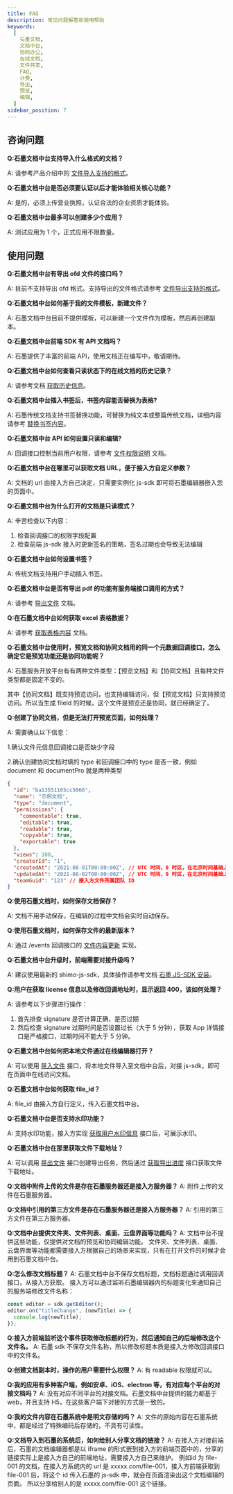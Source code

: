 ```yaml
---
title: FAQ
description: 常见问题解答和使用帮助
keywords:
  [
    石墨文档,
    文档中台,
    协同办公,
    在线文档,
    文件共享,
    FAQ,
    计费,
    导出,
    预览,
    编辑,
  ]
sidebar_position: 7
---
```


## 咨询问题

**Q:石墨文档中台支持导入什么格式的文档？**

A: 请参考产品介绍中的 [文件导入支持的格式](./01overview.md)。

**Q:石墨文档中台是否必须要认证以后才能体验相关核心功能？**

A: 是的，必须上传营业执照，认证合法的企业资质才能体验。

**Q:石墨文档中台最多可以创建多少个应用？**

A: 测试应用为 1 个，正式应用不限数量。

## 使用问题

**Q:石墨文档中台有导出 ofd 文件的接口吗？**

A: 目前不支持导出 ofd 格式。支持导出的文件格式请参考 [文件导出支持的格式](./01overview.md)。

**Q:石墨文档中台如何基于我的文件模板，新建文件？**

A: 石墨文档中台目前不提供模板，可以新建一个文件作为模板，然后再创建副本。

**Q:石墨文档中台前端 SDK 有 API 文档吗？**

A: 石墨提供了丰富的前端 API，使用文档正在编写中，敬请期待。

**Q:石墨文档中台如何查看只读状态下的在线文档的历史记录？**

A: 请参考文档 [获取历史信息](./06API-document/interface-description/collaborative-editing.md#doc-sidebar-info)。

**Q:石墨文档中台插入书签后，书签内容能否替换为表格?**

A: 石墨传统文档支持书签替换功能，可替换为纯文本或整篇传统文档，详细内容请参考 [替换书签内容](./06API-document/interface-description/collaborative-editing.md#replace-bookmark)。

**Q:石墨文档中台 API 如何设置只读和编辑?**

A: 回调接口控制当前用户权限，请参考 [文件权限说明](./04service-callback/file-information.md#file-permission) 文档。

**Q:石墨文档中台在哪里可以获取文档 URL，便于接入方自定义参数？**

A: 文档的 url 由接入方自己决定，只需要实例化 js-sdk 即可将石墨编辑器嵌入您的页面中。

**Q:石墨文档中台为什么打开的文档是只读模式？**

A: 辛苦检查以下内容：

1. 检查回调接口的权限字段配置
2. 检查前端 js-sdk 接入时更新签名的策略，签名过期也会导致无法编辑

**Q:石墨文档中台如何设置书签？**

A: 传统文档支持用户手动插入书签。

**Q:石墨文档中台是否有导出 pdf 的功能有服务端接口调用的方式？**

A: 请参考 [导出文件](./06API-document/interface-description/file-operation.md#export-v1) 文档。

**Q:在石墨文档中台如何获取 excel 表格数据？**

A: 请参考 [获取表格内容](./06API-document/interface-description/collaborative-editing.md#get-table-content) 文档。

**Q:石墨文档中台使用时，预览文档和协同文档用的同一个元数据回调接口，怎么确定它是预览功能还是协同功能呢？**

A: 石墨服务开放平台有有两种文件类型：【预览文档】和【协同文档】且每种文件类型都是固定不变的。

其中【协同文档】既支持预览访问，也支持编辑访问，但【预览文档】只支持预览访问。所以当生成 fileId 的时候，这个文件是预览还是协同，就已经确定了。

**Q:创建了协同文档，但是无法打开预览页面，如何处理？**

A: 需要确认以下信息：

1.确认文件元信息回调接口是否缺少字段

2.确认创建协同文档时填的 type 和回调接口中的 type 是否一致，例如 document 和 documentPro 就是两种类型

```json
{
  "id": "ba13551165cc5066",
  "name": "示例文档",
  "type": "document",
  "permissions": {
    "commentable": true,
    "editable": true,
    "readable": true,
    "copyable": true,
    "exportable": true
  },
  "views": 100,
  "creatorId": "1",
  "createdAt": "2021-08-01T00:00:00Z", // UTC 时间，0 时区，在北京时间基础上减 8 小时
  "updatedAt": "2021-08-02T00:00:00Z", // UTC 时间，0 时区，在北京时间基础上减 8 小时
  "teamGuid": "123" // 接入方文件所属团队 ID
}
```

**Q:使用石墨文档时，如何保存文档保存？**

A: 文档不用手动保存，在编辑的过程中文档会实时自动保存。

**Q:使用石墨文档时，如何保存文件的最新版本？**

A: 通过 /events 回调接口的 [文件内容更新](./04service-callback/push-message.md#update-file) 实现。

**Q:石墨文档中台升级时，前端需要对接升级吗？**

A: 建议使用最新的 shimo-js-sdk，具体操作请参考文档 [石墨 JS-SDK 安装](./05shimo-jssdk/installation.md)。

**Q:用户在获取 license 信息以及修改回调地址时，显示返回 400，该如何处理？**

A: 请参考以下步骤进行操作：

1. 首先排查 signature 是否计算正确，是否过期
2. 然后检查 signature 过期时间是否设置过长（大于 5 分钟），获取 App 详情接口是严格接口，过期时间不能大于 5 分钟。

**Q:石墨文档中台如何把本地文件通过在线编辑器打开？**

A: 可以使用 [导入文件](./06API-document/interface-description/file-operation.md#import-v1) 接口，将本地文件导入至文档中台后，对接 js-sdk，即可在页面中在线访问文档。

**Q:石墨文档中台如何获取 file_id？**

A: file_id 由接入方自行定义，传入石墨文档中台。

**Q:石墨文档中台是否支持水印功能？**

A: 支持水印功能，接入方实现 [获取用户水印信息](./04service-callback/user-information.md#user-watermark) 接口后，可展示水印。

**Q:石墨文档中台在那里获取文件下载地址？**

A: 可以调用 [导出文件](./06API-document/interface-description/file-operation.md#export-v1) 接口创建导出任务，然后通过 [获取导出进度](./06API-document/interface-description/file-operation.md#export-progress-v1) 接口获取文件下载地址。

**Q:文档中附件上传的文件是存在石墨服务器还是接入方服务器？**
A: 附件上传的文件在石墨服务器。

**Q:文档中引用的第三方文件是存在石墨服务器还是接入方服务器？**
A: 引用的第三方文件在第三方服务器。

**Q:文档中台提供文件夹、文件列表、桌面、云盘界面等功能吗？**
A: 文档中台不提供这些功能，仅提供对文档的预览和协同编辑功能。
文件夹、文件列表、桌面、云盘界面等功能都需要接入方根据自己的场景来实现，只有在打开文件的时候才会用到石墨文档中台。

**Q:怎么修改文档标题？**
A: 石墨文档中台不保存文档标题，文档标题通过调用回调接口，从接入方获取。
接入方可以通过监听石墨编辑器内的标题变化来通知自己的服务端修改文件名称：

```typescript
const editor = sdk.getEditor();
editor.on("titleChange", (newTitle) => {
  console.log(newTitle);
});
```

**Q:接入方前端监听这个事件获取修改标题的行为，然后通知自己的后端修改这个文件名。**
A: 石墨 sdk 不保存文件名称，所以修改标题本质是接入方修改回调接口中的文件名。

**Q:创建文档副本时，操作的用户需要什么权限？**
A: 有 readable 权限就可以。

**Q:我的应用有多种客户端，例如安卓、iOS、electron 等，有对应每个平台的对接文档吗？**
A: 没有对应不同平台的对接文档。石墨文档中台提供的能力都基于 web，并且支持 H5，在这些客户端下对接的方式是一致的。

**Q:我的文件内容在石墨系统中是明文存储的吗？**
A: 文件的原始内容在石墨系统中，都是经过了特殊编码后存储的，不具有可读性。

**Q:文档导入到石墨的系统后，如何给别人分享文档的链接？**
A: 在接入方对接前端后，石墨的文档编辑器都是以 iframe 的形式嵌到接入方的前端页面中的，分享的链接实际上是接入方自己的前端地址，需要接入方自己来维护。
例如id 为 file-001 的文档，在接入方系统内的 url 是 xxxxx.com/file-001，接入方前端获取到 file-001 后，将这个 id 传入石墨的 js-sdk 中，就会在页面渲染出这个文档编辑的页面。
所以分享给别人的是 xxxxx.com/file-001 这个链接。

